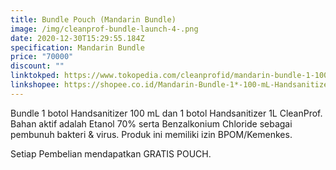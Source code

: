 ```yaml
---
title: Bundle Pouch (Mandarin Bundle)
image: /img/cleanprof-bundle-launch-4-.png
date: 2020-12-30T15:29:55.184Z
specification: Mandarin Bundle
price: "70000"
discount: ""
linktokped: https://www.tokopedia.com/cleanprofid/mandarin-bundle-1-100-ml-handsanitizer-1-1l-handsanitizer
linkshopee: https://shopee.co.id/Mandarin-Bundle-1*-100-mL-Handsanitizer-1*-1L-Handsanitizer-i.315548033.3264005760
---
```

Bundle 1 botol Handsanitizer 100 mL dan 1 botol Handsanitizer 1L CleanProf. Bahan aktif adalah Etanol 70% serta Benzalkonium Chloride sebagai pembunuh bakteri & virus. Produk ini memiliki izin BPOM/Kemenkes.

Setiap Pembelian mendapatkan GRATIS POUCH.